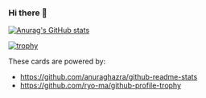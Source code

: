 ### Hi there 👋

[![Anurag's GitHub stats](https://github-readme-stats.vercel.app/api?username=mieno&theme=dracula&show_icons=true)](https://github.com/anuraghazra/github-readme-stats)

[![trophy](https://github-profile-trophy.vercel.app/?username=mieno&theme=dracula&column=4
)](https://github.com/ryo-ma/github-profile-trophy)


<!--
![](https://github-readme-stats.vercel.app/api/top-langs/?username=mieno&layout=compact)
-->

These cards are powered by:
- https://github.com/anuraghazra/github-readme-stats
- https://github.com/ryo-ma/github-profile-trophy
